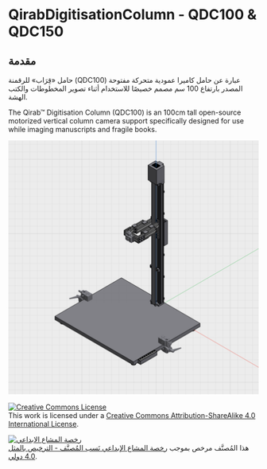 # QirabDigitisationColumn - QDC100 & QDC150
## مقدمة ##
حامل «قِرَاب» للرقمنة (QDC100) عبارة عن حامل كاميرا عمودية متحركة مفتوحة المصدر بارتفاع 100 سم مصمم خصيصًا للاستخدام أثناء تصوير المخطوطات والكتب الهشة.

The Qirab™ Digitisation Column (QDC100) is an 100cm tall open-source motorized vertical column camera support specifically designed for use while imaging manuscripts and fragile books. 

![QDC100 v1.2 CAD](https://github.com/Qirab/QirabDigitisationColumn/blob/main/QDC100v1.2.png?raw=true)


<a rel="license" href="http://creativecommons.org/licenses/by-sa/4.0/"><img alt="Creative Commons License" style="border-width:0" src="https://i.creativecommons.org/l/by-sa/4.0/88x31.png" /></a><br />This work is licensed under a <a rel="license" href="http://creativecommons.org/licenses/by-sa/4.0/">Creative Commons Attribution-ShareAlike 4.0 International License</a>.

<a rel="license" href="http://creativecommons.org/licenses/by-sa/4.0/"><img alt="رخصة المشاع الابداعي" style="border-width:0" src="https://i.creativecommons.org/l/by-sa/4.0/88x31.png" /></a><br />هذا المُصنَّف مرخص بموجب <a rel="license" href="http://creativecommons.org/licenses/by-sa/4.0/">رخصة المشاع الإبداعي نَسب المُصنَّف - الترخيص بالمثل 4.0 دولي</a>.

